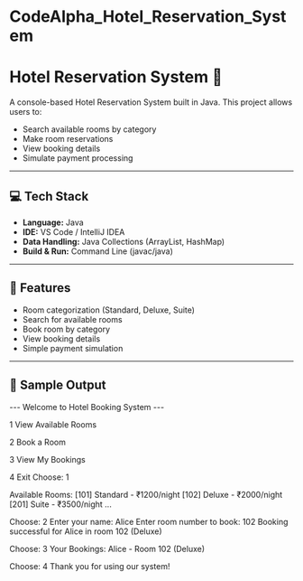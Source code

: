 # CodeAlpha_Hotel_Reservation_System
# Hotel Reservation System 🏨

A console-based Hotel Reservation System built in Java. This project allows users to:

- Search available rooms by category
- Make room reservations
- View booking details
- Simulate payment processing

---

## 💻 Tech Stack
- **Language:** Java
- **IDE:** VS Code / IntelliJ IDEA
- **Data Handling:** Java Collections (ArrayList, HashMap)
- **Build & Run:** Command Line (javac/java)

---

## 📂 Features
- Room categorization (Standard, Deluxe, Suite)
- Search for available rooms
- Book room by category
- View booking details
- Simple payment simulation

---

## 🧪 Sample Output

--- Welcome to Hotel Booking System ---

1 View Available Rooms

2 Book a Room

3 View My Bookings

4 Exit
Choose: 1

Available Rooms:
[101] Standard - ₹1200/night
[102] Deluxe - ₹2000/night
[201] Suite - ₹3500/night
...

Choose: 2
Enter your name: Alice
Enter room number to book: 102
Booking successful for Alice in room 102 (Deluxe)

Choose: 3
Your Bookings:
Alice - Room 102 (Deluxe)

Choose: 4
Thank you for using our system!
